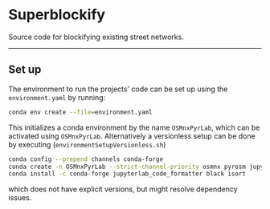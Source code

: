 # Superblockify

Source code for blockifying existing street networks.

---

## Set up

The environment to run the projects' code can be set up using the
`environment.yaml` by running:

```bash
conda env create --file=environment.yaml
```

This initializes a conda environment by the name `OSMnxPyrLab`, which can be
activated using `OSMnxPyrLab`. Alternatively a versionless setup can be done
by executing (`environmentSetupVersionless.sh`)

```bash
conda config --prepend channels conda-forge
conda create -n OSMnxPyrLab --strict-channel-priority osmnx pyrosm jupyterlab
conda install -c conda-forge jupyterlab_code_formatter black isort
```

which does not have explicit versions, but might resolve dependency issues.